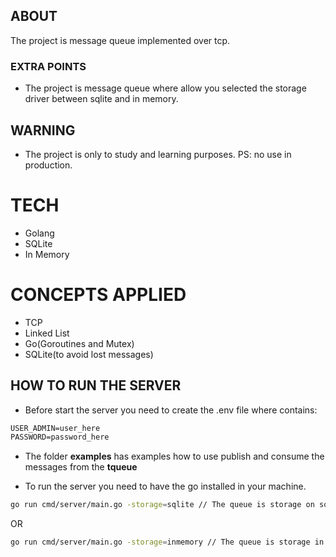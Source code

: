 ## ABOUT

The project is message queue implemented over tcp.

### EXTRA POINTS

- The project is message queue where allow you selected the storage driver between sqlite and in memory.

## WARNING

- The project is only to study and learning purposes. PS: no use in production.


# TECH

- Golang
- SQLite
- In Memory


# CONCEPTS APPLIED

- TCP
- Linked List
- Go(Goroutines and Mutex)
- SQLite(to avoid lost messages)


## HOW TO RUN THE SERVER

- Before start the server you need to create the .env file where contains:
```txt
USER_ADMIN=user_here
PASSWORD=password_here
```
- The folder **examples** has examples how to use publish and consume the messages from the **tqueue**

- To run the server you need to have the go installed in your machine.
```bash
go run cmd/server/main.go -storage=sqlite // The queue is storage on sqlite, so if you restart the server you don't lose the messages
```
OR
```bash
go run cmd/server/main.go -storage=inmemory // The queue is storage in memory, so if you restart the server you will lose the messages.
```




